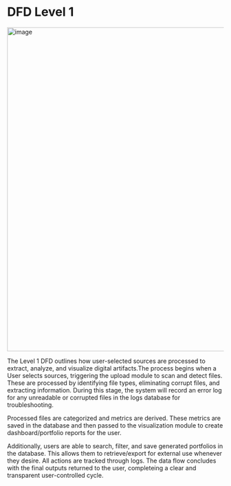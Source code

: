 # DFD Level 1

<img width="1229" height="754" alt="image" src="https://github.com/user-attachments/assets/ee6a44e8-8e9b-46e8-8527-83f5b632fe49" /><br/>


The Level 1 DFD outlines how user-selected sources are processed to extract, analyze, and visualize digital artifacts.The process begins when a User selects sources, triggering the upload module to scan and detect files. These are processed by identifying file types, eliminating corrupt files, and extracting information. During this stage, the system will record an error log for any unreadable or corrupted files in the logs database for troubleshooting.

Processed files are categorized and metrics are derived. These metrics are saved in the database and then passed to the visualization module to create dashboard/portfolio reports for the user.

Additionally, users are able to search, filter, and save generated portfolios in the database. This allows them to retrieve/export for external use whenever they desire. All actions are tracked through logs. The data flow concludes with the final outputs returned to the user, completeing a clear and transparent user-controlled cycle.
